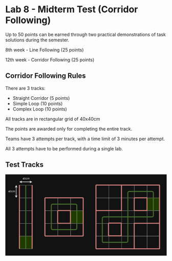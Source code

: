 # Lab 8 - Midterm Test (Corridor Following)

Up to 50 points can be earned through two practical demonstrations of task solutions during the semester.

8th week - Line Following (25 points)

12th week - Corridor Following (25 points)

## Corridor Following Rules

There are 3 tracks:
 - Straight Corridor (5 points)
 - Simple Loop (10 points)
 - Complex Loop (10 points)

All tracks are in rectangular grid of 40x40cm

The points are awarded only for completing the entire track.

Teams have 3 attempts per track, with a time limit of 3 minutes per attempt.

All 3 attempts have to be performed during a single lab.

## Test Tracks

![Test Track](../images/test_track.png)